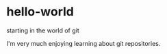 # hello-world
starting in the world of git

I'm very much enjoying learning about git repositories.

